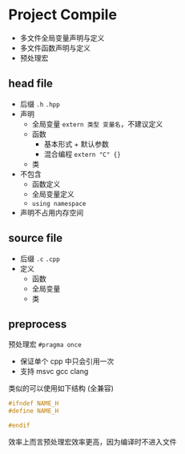 # Project Compile

- 多文件全局变量声明与定义
- 多文件函数声明与定义
- 预处理宏

## head file

- 后缀 `.h` `.hpp`
- 声明
  - 全局变量 `extern 类型 变量名`，不建议定义
  - 函数
    - 基本形式 + 默认参数
    - 混合编程 `extern "C" {}`
  - 类
- 不包含
  - 函数定义
  - 全局变量定义
  - `using namespace`
- 声明不占用内存空间

## source file

- 后缀 `.c` `.cpp`
- 定义
  - 函数
  - 全局变量
  - 类

## preprocess

预处理宏 `#pragma once`

- 保证单个 cpp 中只会引用一次
- 支持 msvc gcc clang

类似的可以使用如下结构 (全兼容)

```cpp
#ifndef NAME_H
#define NAME_H

#endif
```

效率上而言预处理宏效率更高，因为编译时不进入文件
